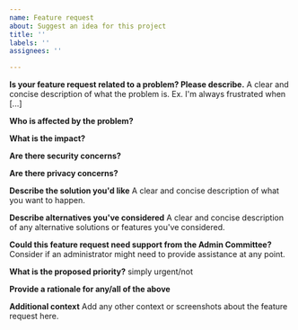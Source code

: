 ```yaml
---
name: Feature request
about: Suggest an idea for this project
title: ''
labels: ''
assignees: ''

---
```


**Is your feature request related to a problem? Please describe.**
A clear and concise description of what the problem is. Ex. I'm always frustrated when [...]

**Who is affected by the problem?**

**What is the impact?**

**Are there security concerns?**

**Are there privacy concerns?**

**Describe the solution you'd like**
A clear and concise description of what you want to happen.

**Describe alternatives you've considered**
A clear and concise description of any alternative solutions or features you've considered.

**Could this feature request need support from the Admin Committee?**
Consider if an administrator might need to provide assistance at any point.

**What is the proposed priority?**
simply urgent/not

**Provide a rationale for any/all of the above**

**Additional context**
Add any other context or screenshots about the feature request here.
